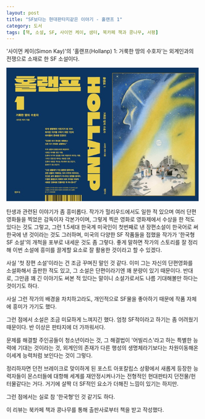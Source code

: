 ```yaml
---
layout: post
title: "SF보다는 현대판타지같은 이야기 - 홀랜프 1"
category: 도서
tags: [책, 소설, SF, 사이먼 케이, 샘터, 북카페 책과 콩나무, 서평]
---
```


'사이먼 케이(Simon Kay)'의
'홀랜프(Hollanp) 1: 거룩한 땅의 수호자'는
외계인과의 전쟁으로 소재로 한 SF 소설이다.

![표지](/images/book/hollanp-1-book.jpg)

탄생과 관련된 이야기가 좀 흥미롭다.
작가가 헐리우드에서도 일한 적 있으며
여러 단편 영화들을 찍었은 감독이자 각본가이며,
그렇게 찍은 영화로 영화제에서 수상을 한 적도 있다는 것도 그렇고,
그런 1.5세대 한국계 미국인이
첫번째로 낸 장편소설이 한국어로 써 한국에 낸 것이라는 것도 그러하며,
미국의 다양한 SF 작품들을 접했을 작가가
'한국형 SF 소설'의 개척을 포부로 내세운 것도 좀 그렇다.
좋게 말하면 작가의 스토리를 잘 정리해
이번 소설에 흥미를 끌게할 요소로 잘 활용한 것이라고 할 수 있겠다.

사실 '첫 장편 소설'이라는 건 조금 꾸며진 말인 것 같다.
이미 그는 자신의 단편영화를 소설화해서 출판한 적도 있고,
그 소설은 단편이라기엔 꽤 분량이 있기 때문이다.
반대로, 그만큼 꽤 긴 이야기도 써본 적 있다는 말이니
소설가로서도 나름 기대해볼만 하다는 것이기도 하다.

사실 그런 작가의 배경을 차치하고라도,
개인적으로 SF물을 좋아하기 때문에 작품 자체에 흥미가 가기도 했다.

그런 점에서 소설은 조금 미묘하게 느껴지긴 했다.
엄청 SF적이라고 하기는 좀 어려웠기 때문이다.
반 이상은 판타지에 더 가까워서다.

문제를 해결할 주인공들이 청소년이라는 것,
그 해결법이 '어빌리스'라고 하는 특별한 능력에 기대는 것이라는 것,
외계인의 존재가 다른 행성의 생명체라기보다는
차원이동해온 이세계 능력처럼 보인다는 것이 그렇다.

정리하자면 던전 브레이크로 맞이하게 된 포스트 아포칼립스 상황에서
새롭게 등장한 능력자들이 몬스터들에 대항해 세계를 재안정시켜나가는
전형적인 현대판타지 던전물/헌터물같다는 거다.
거기에 살짝 더 SF적인 요소가 더해진 느낌이 있기는 하지만.

그런 점에서는 실로 참 '한국형'인 것 같기도 하다.



<div class="im im-info">
이 리뷰는 북카페 책과 콩나무를 통해 출판사로부터 책을 받고 작성했다.
</div>
